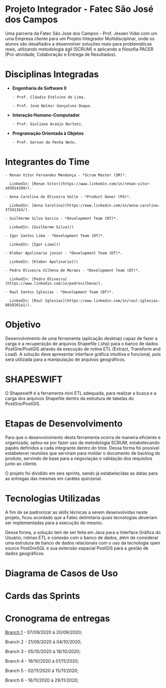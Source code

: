 # **Projeto Integrador - Fatec São José dos Campos**

Uma parceria da Fatec São José dos Campos - Prof. Jessen Vidal com um uma Empresa cliente para um Projeto Integrador Multidisciplinar, onde os alunos são desafiados a desenvolver soluções reais para problemáticas reais, utilizando metodologia ágil (SCRUM) e aplicando a filosofia PACER (Pró-atividade, Colaboração e Entrega de Resultados).

# **Disciplinas Integradas**

  - **Engenharia de Software II**
  
        - Prof. Cláudio Etelvino de Lima.
        
        - Prof. José Walmir Gonçalves Duque.
  
  - **Interação Humano-Computador**
  
        - Prof. Giuliano Araújo Bertoti.
  
  - **Programação Orientada à Objetos**
  
        - Prof. Gerson da Penha Neto.
   
# **Integrantes do Time**
  
    - Renan Vitor Fernandes Mendonça - *Scrum Master (SM)*.
    
      LinkedIn: [Renan Vitor](https://www.linkedin.com/in/renan-vitor-a93814109/).
      
    - Anna Carolina de Oliveira Valle - *Product Owner (PO)*.
    
      LinkedIn: [Anna Carolina](https://www.linkedin.com/in/anna-carolina-372411b3/).
      
    - Guilherme Silva Garcia - *Development Team (DT)*.
    
      LinkedIn: [Guilherme Silva]()
      
    - Igor Santos Lima - *Development Team (DT)*.
    
      LinkedIn: [Igor Lima]()
      
    - Kleber Apolinario junior - *Development Team (DT)*.
    
      LinkedIn: [Kleber Apolinario]()
      
    - Pedro Oliveira Vilhena de Moraes - *Development Team (DT)*.
    
      LinkedIn: [Pedro Oliveira](https://www.linkedin.com/in/pedrovilhena/).
      
    - Raul Santos Iglesias - *Development Team (DT)*.
    
      LinkedIn: [Raul Iglesias](https://www.linkedin.com/in/raul-iglesias-8010201a1/).

# **Objetivo**

Desenvolvimento de uma ferramenta (aplicação desktop) capaz de fazer a carga e a recuperação de arquivos Shapefile (.shp) para o banco de dados PostGre/PostGIS através da execução de rotina ETL (Extract, Transform and Load). A solução deve apresentar interface gráfica intuitiva e funcional, pois será utilizada para a manipulação de arquivos geográficos.

# **SHAPESWIFT**

O Shapeswift é a ferramenta mini ETL adequada, para realizar a busca e a carga dos arquivos Shapefile dentro da estrutura de tabelas do PostGre/PostGIS.

# **Etapas de Desenvolvimento**

Para que o desenvolvimento desta ferramenta ocorra de maneira eficiente e organizada, optou-se por fazer uso da metodologia SCRUM, estabelecando papéis definidos a cada integrante dentro do time. Dessa forma foi possível estabelecer reuniões que serviram para moldar o documento de backlog do produto, servindo de base para a negociação e validação dos requisitos junto ao cliente.

O projeto foi dividido em seis sprints, sendo já estabelecidas as datas para as entregas das mesmas em carátes quinzenal.

# **Tecnologias Utilizadas**

A fim de se padronizar as skills técnicas a serem desenvolvidas neste projeto, ficou acordado que a Fatec delimitaria quais tecnologias deveriam ser implementadas para a execução do mesmo.

Dessa forma, a solução tem de ser feita em Java para a Interface Gráfica do Usuário, rotinas ETL e conexão com o banco de dados, além de considerar uma estrutura de banco de dados relacionais com o uso da tecnologia open source PostGreSQL e sua extensão espacial PostGIS para a gestão de dados geográficos.

# **Diagrama de Casos de Uso**

# **Cards das Sprints**

# **Cronograma de entregas**

[Branch 1](https://github.com/3pi-fatec-visiona/ETL_Visiona/tree/master/Branch%201) - 07/09/2020 à 20/09/2020;

Branch 2 - 21/09/2020 à 04/10/2020;

Branch 3 - 05/10/2020 à 18/10/2020;

Branch 4 - 19/10/2020 à 01/11/2020;

Branch 5 - 02/11/2020 à 15/11/2020;

Branch 6 - 16/11/2020 à 29/11/2020;
  
 
